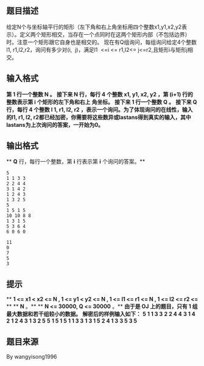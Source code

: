 


## 题目描述
给定N个与坐标轴平行的矩形（左下角和右上角坐标用四个整数x1,y1,x2,y2表示）。定义两个矩形相交，当存在一个点同时在这两个矩形内部（不包括边界）时。注意一个矩形跟它自身也是相交的。
现在有Q组询问，每组询问给定4个整数l1, r1,l2,r2，询问有多少对(i,  j)，满足l1  <=i <= r1,l2<= j<=r2,且矩形i与矩形j相交。
## 输入格式
**第 **1** 行一个整数 **N** 。** 
**接下来 **N** 行，每行 **4** 个整数 **x1, y1, x2, y2** ，第 **(i+1)** 行的整数表示第 **i** 个矩形的左下角和右上**  **角坐标。**  **接下来 **1** 行一个整数 **Q** 。** 
**接下来 **Q** 行，每行 **4** 个整数 **l**  **1, r1, l2, r2** ，表示一个询问。为了体现询问的在线性，输入**  **的l1, r1, l2, r2都已经加密，你需要将这些数异或lastans得到真实的输入，其中lastans为上次询问的答案，一开始为0。** 
## 输出格式
** **Q** 行，每行一个整数，第 **i** 行表示第 **i** 个询问的答案。** 

```input1
5
1 1 3 3
2 2 4 4
3 1 4 2
1 2 4 3
1 3 2 5
5
1 5 1 5
10 10 8 8
1 3 1 5
5 3 6 4
6 0 6 0 

```

```output1
11
0
7
5
3
```

## 提示
** **1 <= x1 < x2 <= N , 1 <= y1 < y2 <= N , 1 <= l1 <= r1 <= N , 1 <= l2 <= r2 <=** ** 
** **N** 。** 
** **N <= 30000, Q <= 30000** 。** 
**由于是 **OJ** 上的题目，只有 **1** 组最大数据和若干组较小的数据。** 
**解密后的样例输入如下：** 
**5** 
**1 1 3 3** 
**2 2 4 4** 
**3 1 4 2** 
**1 2 4 3** 
**1 3 2 5** 
**5** 
**1 5 1 5** 
**1 1 3 3** 
**1 3 1 5** 
**2 4 1 3** 
**3 5 3 5** 
## 题目来源
By wangyisong1996


